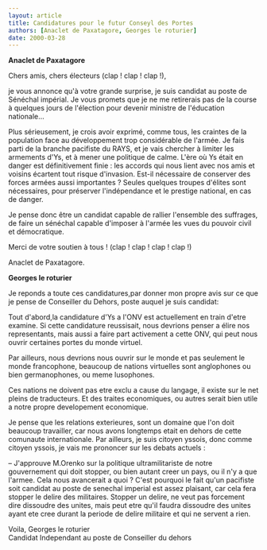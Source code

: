 ```yaml
---
layout: article
title: Candidatures pour le futur Conseyl des Portes
authors: [Anaclet de Paxatagore, Georges le roturier]
date: 2000-03-28
---
```


**Anaclet de Paxatagore**

Chers amis, chers électeurs (clap ! clap ! clap !),

je vous annonce qu'à votre grande surprise, je suis candidat au poste de Sénéchal impérial. Je vous promets que je ne me retirerais pas de la course à quelques jours de l'élection pour devenir ministre de l'éducation nationale...

Plus sérieusement, je crois avoir exprimé, comme tous, les craintes de la population face au développement trop considérable de l'armée. Je fais parti de la branche pacifiste du RAYS, et je vais chercher à limiter les armements d'Ys, et à mener une politique de calme. L'ère où Ys était en danger est définitivement finie : les accords qui nous lient avec nos amis et voisins écartent tout risque d'invasion. Est-il nécessaire de conserver des forces armées aussi importantes ? Seules quelques troupes d'élites sont nécessaires, pour préserver l'indépendance et le prestige national, en cas de danger.

Je pense donc être un candidat capable de rallier l'ensemble des suffrages, de faire un sénéchal capable d'imposer à l'armée les vues du pouvoir civil et démocratique.

Merci de votre soutien à tous ! (clap ! clap ! clap ! clap !)

Anaclet de Paxatagore.


**Georges le roturier**

Je reponds a toute ces candidatures,par donner mon propre avis sur ce que je pense de Conseiller du Dehors, poste auquel je suis candidat: 

Tout d'abord,la candidature d'Ys a l'ONV est actuellement en train d'etre examine. Si cette candidature reussisait, nous devrions penser a élire nos representants, mais aussi a faire part activement a cette ONV, qui peut nous ouvrir certaines portes du monde virtuel. 

Par ailleurs, nous devrions nous ouvrir sur le monde et pas seulement le monde francophone, beaucoup de nations virtuelles sont anglophones ou bien germanophones, ou meme lusophones.

Ces nations ne doivent pas etre exclu a cause du langage, il existe sur le net pleins de traducteurs. Et des traites economiques, ou autres serait bien utile a notre propre developement economique.

Je pense que les relations exterieures, sont un domaine que l'on doit beaucoup travailler, car nous avons longtemps etait en dehors de cette comunaute internationale. Par ailleurs, je suis citoyen yssois, donc comme citoyen yssois, je vais me prononcer sur les debats actuels : 

– J'approuve M.Orenko sur la politique ultramilitariste de notre gouvernement qui doit stopper, ou bien autant creer un pays, ou il n'y a que l'armee. Cela nous avancerait a quoi ? C'est pourquoi le fait qu'un pacifiste soit candidat au poste de senechal imperial est assez plaisant, car cela fera stopper le delire des militaires. Stopper un delire, ne veut pas forcement dire dissoudre des unites, mais peut etre qu'il faudra dissoudre des unites ayant ete cree durant la periode de delire militaire et qui ne servent a rien. 

Voila, Georges le roturier  
Candidat Independant au poste de Conseiller du dehors